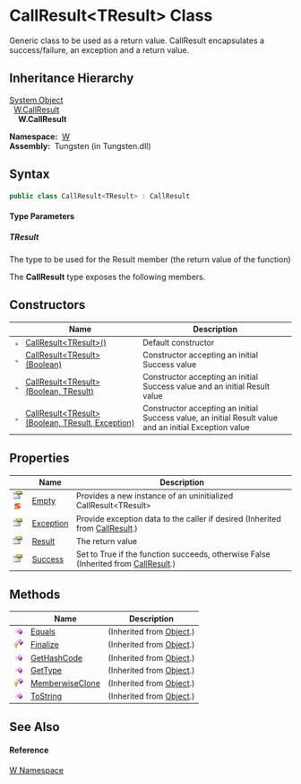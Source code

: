 CallResult&lt;TResult> Class
============================
   
Generic class to be used as a return value. CallResult encapsulates a success/failure, an exception and a return value.



Inheritance Hierarchy
---------------------
[System.Object][1]  
  [W.CallResult][2]  
    **W.CallResult<TResult>**  

  **Namespace:**  [W][3]  
  **Assembly:**  Tungsten (in Tungsten.dll)

Syntax
------

```csharp
public class CallResult<TResult> : CallResult

```

#### Type Parameters

##### *TResult*
The type to be used for the Result member (the return value of the function)

The **CallResult<TResult>** type exposes the following members.


Constructors
------------

                 | Name                                                     | Description                                                                                            
---------------- | -------------------------------------------------------- | ------------------------------------------------------------------------------------------------------ 
![Public method] | [CallResult&lt;TResult>()][4]                            | Default constructor                                                                                    
![Public method] | [CallResult&lt;TResult>(Boolean)][5]                     | Constructor accepting an initial Success value                                                         
![Public method] | [CallResult&lt;TResult>(Boolean, TResult)][6]            | Constructor accepting an initial Success value and an initial Result value                             
![Public method] | [CallResult&lt;TResult>(Boolean, TResult, Exception)][7] | Constructor accepting an initial Success value, an initial Result value and an initial Exception value 


Properties
----------

                                   | Name           | Description                                                                             
---------------------------------- | -------------- | --------------------------------------------------------------------------------------- 
![Public property]![Static member] | [Empty][8]     | Provides a new instance of an uninitialized CallResult&lt;TResult>                      
![Public property]                 | [Exception][9] | Provide exception data to the caller if desired (Inherited from [CallResult][2].)       
![Public property]                 | [Result][10]   | The return value                                                                        
![Public property]                 | [Success][11]  | Set to True if the function succeeds, otherwise False (Inherited from [CallResult][2].) 


Methods
-------

                    | Name                  | Description                   
------------------- | --------------------- | ----------------------------- 
![Public method]    | [Equals][12]          | (Inherited from [Object][1].) 
![Protected method] | [Finalize][13]        | (Inherited from [Object][1].) 
![Public method]    | [GetHashCode][14]     | (Inherited from [Object][1].) 
![Public method]    | [GetType][15]         | (Inherited from [Object][1].) 
![Protected method] | [MemberwiseClone][16] | (Inherited from [Object][1].) 
![Public method]    | [ToString][17]        | (Inherited from [Object][1].) 


See Also
--------

#### Reference
[W Namespace][3]  

[1]: http://msdn.microsoft.com/en-us/library/e5kfa45b
[2]: ../CallResult/README.md
[3]: ../README.md
[4]: _ctor.md
[5]: _ctor_1.md
[6]: _ctor_2.md
[7]: _ctor_3.md
[8]: Empty.md
[9]: ../CallResult/Exception.md
[10]: Result.md
[11]: ../CallResult/Success.md
[12]: http://msdn.microsoft.com/en-us/library/bsc2ak47
[13]: http://msdn.microsoft.com/en-us/library/4k87zsw7
[14]: http://msdn.microsoft.com/en-us/library/zdee4b3y
[15]: http://msdn.microsoft.com/en-us/library/dfwy45w9
[16]: http://msdn.microsoft.com/en-us/library/57ctke0a
[17]: http://msdn.microsoft.com/en-us/library/7bxwbwt2
[Public method]: ../../_icons/pubmethod.gif "Public method"
[Public property]: ../../_icons/pubproperty.gif "Public property"
[Static member]: ../../_icons/static.gif "Static member"
[Protected method]: ../../_icons/protmethod.gif "Protected method"